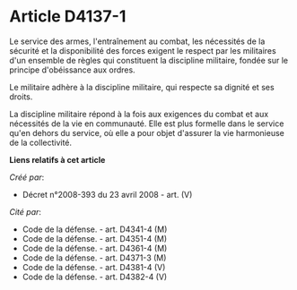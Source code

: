 # Article D4137-1

Le service des armes, l'entraînement au combat, les nécessités de la sécurité et la disponibilité des forces exigent le
respect par les militaires d'un ensemble de règles qui constituent la discipline militaire, fondée sur le principe
d'obéissance aux ordres.

Le militaire adhère à la discipline militaire, qui respecte sa dignité et ses droits.

La discipline militaire répond à la fois aux exigences du combat et aux nécessités de la vie en communauté. Elle est plus
formelle dans le service qu'en dehors du service, où elle a pour objet d'assurer la vie harmonieuse de la collectivité.

**Liens relatifs à cet article**

_Créé par_:

  - Décret n°2008-393 du 23 avril 2008 - art. (V)

_Cité par_:

  - Code de la défense. - art. D4341-4 (M)
  - Code de la défense. - art. D4351-4 (M)
  - Code de la défense. - art. D4361-4 (M)
  - Code de la défense. - art. D4371-3 (M)
  - Code de la défense. - art. D4381-4 (V)
  - Code de la défense. - art. D4382-4 (V)
